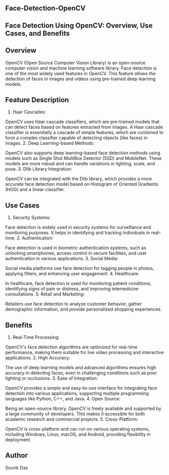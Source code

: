 ## Face-Detection-OpenCV

## Face Detection Using OpenCV: Overview, Use Cases, and Benefits
## Overview
OpenCV (Open Source Computer Vision Library) is an open-source computer vision and machine learning software library. Face detection is one of the most widely used features in OpenCV. This feature allows the detection of faces in images and videos using pre-trained deep learning models.

## Feature Description
1. Haar Cascades:

OpenCV uses Haar cascade classifiers, which are pre-trained models that can detect faces based on features extracted from images.
A Haar cascade classifier is essentially a cascade of simple features, which are combined to form a complex classifier capable of detecting objects (like faces) in images.
2. Deep Learning-based Methods:

OpenCV also supports deep learning-based face detection methods using models such as Single Shot MultiBox Detector (SSD) and MobileNet.
These models are more robust and can handle variations in lighting, scale, and pose.
3. Dlib Library Integration:

OpenCV can be integrated with the Dlib library, which provides a more accurate face detection model based on Histogram of Oriented Gradients (HOG) and a linear classifier.
## Use Cases
1. Security Systems:

Face detection is widely used in security systems for surveillance and monitoring purposes. It helps in identifying and tracking individuals in real-time.
2. Authentication:

Face detection is used in biometric authentication systems, such as unlocking smartphones, access control in secure facilities, and user authentication in various applications.
3. Social Media:

Social media platforms use face detection for tagging people in photos, applying filters, and enhancing user engagement.
4. Healthcare:

In healthcare, face detection is used for monitoring patient conditions, identifying signs of pain or distress, and improving telemedicine consultations.
5. Retail and Marketing:

Retailers use face detection to analyze customer behavior, gather demographic information, and provide personalized shopping experiences.
## Benefits
1. Real-Time Processing:

OpenCV's face detection algorithms are optimized for real-time performance, making them suitable for live video processing and interactive applications.
2. High Accuracy:

The use of deep learning models and advanced algorithms ensures high accuracy in detecting faces, even in challenging conditions such as poor lighting or occlusions.
3. Ease of Integration:

OpenCV provides a simple and easy-to-use interface for integrating face detection into various applications, supporting multiple programming languages like Python, C++, and Java.
4. Open Source:

Being an open-source library, OpenCV is freely available and supported by a large community of developers. This makes it accessible for both academic research and commercial projects.
5. Cross-Platform:

OpenCV is cross-platform and can run on various operating systems, including Windows, Linux, macOS, and Android, providing flexibility in deployment.

## Author 
Sourik Das 